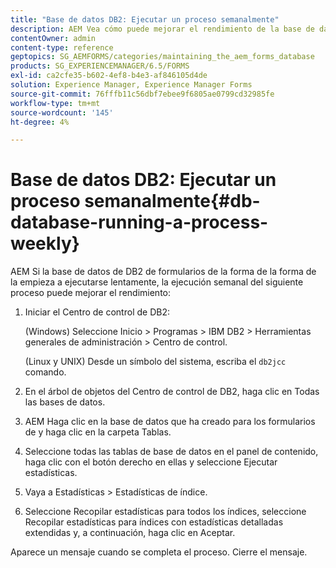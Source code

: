 ```yaml
---
title: "Base de datos DB2: Ejecutar un proceso semanalmente"
description: AEM Vea cómo puede mejorar el rendimiento de la base de datos de formularios DB2 de la plataforma de datos de la plataforma de formularios de la.
contentOwner: admin
content-type: reference
geptopics: SG_AEMFORMS/categories/maintaining_the_aem_forms_database
products: SG_EXPERIENCEMANAGER/6.5/FORMS
exl-id: ca2cfe35-b602-4ef8-b4e3-af846105d4de
solution: Experience Manager, Experience Manager Forms
source-git-commit: 76fffb11c56dbf7ebee9f6805ae0799cd32985fe
workflow-type: tm+mt
source-wordcount: '145'
ht-degree: 4%

---
```


# Base de datos DB2: Ejecutar un proceso semanalmente{#db-database-running-a-process-weekly}

AEM Si la base de datos de DB2 de formularios de la forma de la forma de la empieza a ejecutarse lentamente, la ejecución semanal del siguiente proceso puede mejorar el rendimiento:

1. Iniciar el Centro de control de DB2:

   (Windows) Seleccione Inicio > Programas > IBM DB2 > Herramientas generales de administración > Centro de control.

   (Linux y UNIX) Desde un símbolo del sistema, escriba el `db2jcc` comando.

1. En el árbol de objetos del Centro de control de DB2, haga clic en Todas las bases de datos.
1. AEM Haga clic en la base de datos que ha creado para los formularios de y haga clic en la carpeta Tablas.
1. Seleccione todas las tablas de base de datos en el panel de contenido, haga clic con el botón derecho en ellas y seleccione Ejecutar estadísticas.
1. Vaya a Estadísticas > Estadísticas de índice.
1. Seleccione Recopilar estadísticas para todos los índices, seleccione Recopilar estadísticas para índices con estadísticas detalladas extendidas y, a continuación, haga clic en Aceptar.

Aparece un mensaje cuando se completa el proceso. Cierre el mensaje.
